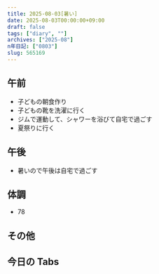 ```yaml
---
title: 2025-08-03[暑い]
date: 2025-08-03T00:00:00+09:00
draft: false
tags: ["diary", ""]
archives: ["2025-08"]
n年日記: ["0803"]
slug: 565169
---
```


## 午前

- 子どもの朝食作り
- 子どもの靴を洗濯に行く
- ジムで運動して、シャワーを浴びて自宅で過ごす
- 夏祭りに行く

## 午後

- 暑いので午後は自宅で過ごす

## 体調

- 78

## その他

## 今日の Tabs
